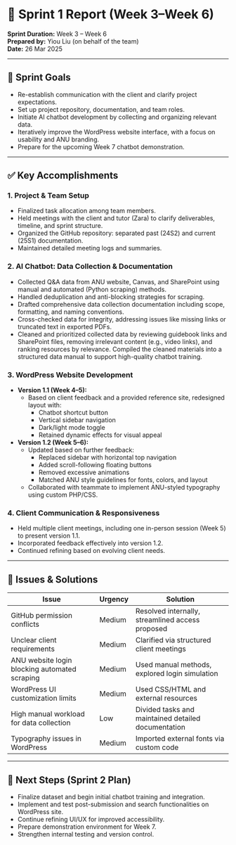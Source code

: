 # 🌟 Sprint 1 Report (Week 3–Week 6)

**Sprint Duration:** Week 3 – Week 6  
**Prepared by:** Yiou Liu (on behalf of the team)  
**Date:** 26 Mar 2025

---

## 🧭 Sprint Goals
- Re-establish communication with the client and clarify project expectations.
- Set up project repository, documentation, and team roles.
- Initiate AI chatbot development by collecting and organizing relevant data.
- Iteratively improve the WordPress website interface, with a focus on usability and ANU branding.
- Prepare for the upcoming Week 7 chatbot demonstration.

---

## ✅ Key Accomplishments

### 1. Project & Team Setup
- Finalized task allocation among team members.
- Held meetings with the client and tutor (Zara) to clarify deliverables, timeline, and sprint structure.
- Organized the GitHub repository: separated past (24S2) and current (25S1) documentation.
- Maintained detailed meeting logs and summaries.

### 2. AI Chatbot: Data Collection & Documentation
- Collected Q&A data from ANU website, Canvas, and SharePoint using manual and automated (Python scraping) methods.
- Handled deduplication and anti-blocking strategies for scraping.
- Drafted comprehensive data collection documentation including scope, formatting, and naming conventions.
- Cross-checked data for integrity, addressing issues like missing links or truncated text in exported PDFs.
- Cleaned and prioritized collected data by reviewing guidebook links and SharePoint files, removing irrelevant content (e.g., video links), and ranking resources by relevance. Compiled the cleaned materials into a structured data manual to support high-quality chatbot training.

### 3. WordPress Website Development
- **Version 1.1 (Week 4–5):**
  - Based on client feedback and a provided reference site, redesigned layout with:
    - Chatbot shortcut button
    - Vertical sidebar navigation
    - Dark/light mode toggle
    - Retained dynamic effects for visual appeal
- **Version 1.2 (Week 5–6):**
  - Updated based on further feedback:
    - Replaced sidebar with horizontal top navigation
    - Added scroll-following floating buttons
    - Removed excessive animations
    - Matched ANU style guidelines for fonts, colors, and layout
  - Collaborated with teammate to implement ANU-styled typography using custom PHP/CSS.

### 4. Client Communication & Responsiveness
- Held multiple client meetings, including one in-person session (Week 5) to present version 1.1.
- Incorporated feedback effectively into version 1.2.
- Continued refining based on evolving client needs.

---

## 🔧 Issues & Solutions

| Issue | Urgency | Solution |
|-------|---------|----------|
| GitHub permission conflicts | Medium | Resolved internally, streamlined access proposed |
| Unclear client requirements | Medium | Clarified via structured client meetings |
| ANU website login blocking automated scraping | Medium | Used manual methods, explored login simulation |
| WordPress UI customization limits | Medium | Used CSS/HTML and external resources |
| High manual workload for data collection | Low | Divided tasks and maintained detailed documentation |
| Typography issues in WordPress | Medium | Imported external fonts via custom code |

---

## 🔮 Next Steps (Sprint 2 Plan)

- Finalize dataset and begin initial chatbot training and integration.
- Implement and test post-submission and search functionalities on WordPress site.
- Continue refining UI/UX for improved accessibility.
- Prepare demonstration environment for Week 7.
- Strengthen internal testing and version control.
